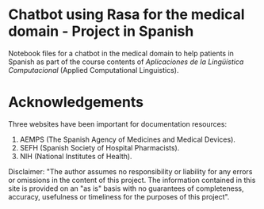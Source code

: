 # Chatbot using Rasa for the medical domain - Project in Spanish

Notebook files for a chatbot in the medical domain to help patients in Spanish as part of the course contents of _Aplicaciones de la Lingüística Computacional_ (Applied Computational Linguistics).

# Acknowledgements

Three websites have been important for documentation resources:
1. AEMPS (The Spanish Agency of Medicines and Medical Devices).
2. SEFH (Spanish Society of Hospital Pharmacists).
3. NIH (National Institutes of Health).

Disclaimer: "The author assumes no responsibility or liability for any errors or omissions in the content of this project. The information contained in this site is provided on an "as is" basis with no guarantees of completeness, accuracy, usefulness or timeliness for the purposes of this project".
